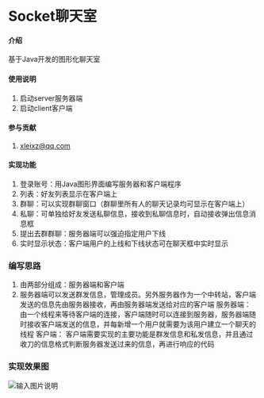 # Socket聊天室

#### 介绍
基于Java开发的图形化聊天室

#### 使用说明

1.  启动server服务器端
2.  启动client客户端

#### 参与贡献

1.  xleixz@qq.com


#### 实现功能

1.  登录账号：用Java图形界面编写服务器和客户端程序
2.  列表：好友列表显示在客户端上
3.  群聊：可以实现群聊窗口（群聊里所有人的聊天记录均可显示在客户端上）
4.  私聊：可单独给好友发送私聊信息，接收到私聊信息时，自动接收弹出信息消息框
5.  提出去群群聊：服务器端可以强迫指定用户下线
6.  实时显示状态：客户端用户的上线和下线状态可在聊天框中实时显示

### 编写思路

1.  由两部分组成：服务器端和客户端
2.  服务器端可以发送群发信息，管理成员。另外服务器作为一个中转站，客户端发送的信息先由服务器接收，再由服务器端发送给对应的客户端
    服务器端：
        由一个线程来等待客户端的连接，客户端随时可以连接到服务器，服务器端随时接收客户端发送的信息，并每新增一个用户就需要为该用户建立一个聊天的线程
    客户端：
        客户端需要实现的主要功能是群发信息和私发信息，并且通过收刀的信息格式判断服务器发送过来的信息，再进行响应的代码

### 实现效果图
![输入图片说明](https://images.gitee.com/uploads/images/2021/0808/112929_79e14601_8927900.png "QQ图片20210808112909.png")

